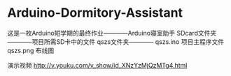 Arduino-Dormitory-Assistant
===========================

这是一枚Arduino短学期的最终作业————Arduino寝室助手
SDcard文件夹————项目所需SD卡中的文件
qszs文件夹————
          qszs.ino 项目主程序文件
          qszs.png 布线图

演示视频
http://v.youku.com/v_show/id_XNzYzMjQzMTg4.html
